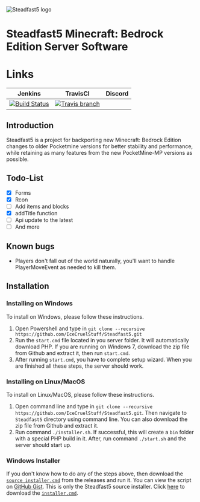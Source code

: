   <img src="https://github.com/IceCruelStuff/Steadfast5/blob/master/Steadfast5.png" alt="Steadfast5 logo" title="Aimeos" align="center" />

# Steadfast5 Minecraft: Bedrock Edition Server Software

# Links
| Jenkins | TravisCI | Discord |
| :---: | :---: | :---: |
| [![Build Status](https://img.shields.io/badge/Build-Passing-brightgreen?style=plastic)]() | [![Travis branch](https://img.shields.io/badge/Build-Passing-orange?style=plastic)]() |

## Introduction

Steadfast5 is a project for backporting new Minecraft: Bedrock Edition changes to older Pocketmine versions for better stability and performance, while retaining as many features from the new PocketMine-MP versions as possible.

## Todo-List

- [x] Forms
- [x] Rcon
- [ ] Add items and blocks
- [x] addTitle function
- [ ] Api update to the latest
- [ ] And more

## Known bugs

- Players don't fall out of the world naturally, you'll want to handle PlayerMoveEvent as needed to kill them.

## Installation
### Installing on Windows
To install on Windows, please follow these instructions. 
1) Open Powershell and type in `git clone --recursive https://github.com/IceCruelStuff/Steadfast5.git` 
2) Run the `start.cmd` file located in you server folder. It will automatically download PHP. If you are running on Windows 7, download the zip file from Github and extract it, then run `start.cmd`. 
3) After running `start.cmd`, you have to complete setup wizard. When you are finished all these steps, the server should work.

### Installing on Linux/MacOS
To install on Linux/MacOS, please follow these instructions.
1) Open command line and type in `git clone --recursive https://github.com/IceCruelStuff/Steadfast5.git`. Then navigate to `Steadfast5` directory using command line. You can also download the zip file from Github and extract it.
2) Run command `./installer.sh`. If successful, this will create a `bin` folder with a special PHP build in it. After, run command `./start.sh` and the server should start up.

### Windows Installer
If you don't know how to do any of the steps above, then download the [`source_installer.cmd`](https://github.com/IceCruelStuff/Steadfast5/releases/download/v1.1/source_installer.cmd) from the releases and run it. You can view the script on [GitHub Gist](https://gist.github.com/IceCruelStuff/621339e30c8fb2b0d4d806265f0bbed9).
This is only the Steadfast5 source installer. Click [here](https://github.com/IceCruelStuff/Steadfast5/releases/download/v1.1/installer.cmd) to download the [`installer.cmd`](https://gist.github.com/IceCruelStuff/f52d1071c1d93b707ead302f96c9f248).
